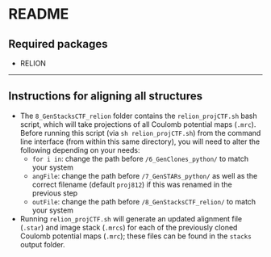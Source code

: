 # README
## Required packages
- RELION

---

## Instructions for aligning all structures
- The `8_GenStacksCTF_relion` folder contains the `relion_projCTF.sh` bash script, which will take projections of all Coulomb potential maps (`.mrc`). Before running this script (via `sh relion_projCTF.sh`) from the command line interface (from within this same directory), you will need to alter the following depending on your needs:
  - `for i in`: change the path before `/6_GenClones_python/` to match your system
  - `angFile`: change the path before `/7_GenSTARs_python/` as well as the correct filename (default `proj812`) if this was renamed in the previous step
  - `outFile`: change the path before `/8_GenStacksCTF_relion/` to match your system
- Running `relion_projCTF.sh` will generate an updated alignment file (`.star`) and image stack (`.mrcs`) for each of the previously cloned Coulomb potential maps (`.mrc`); these files can be found in the `stacks` output folder.

